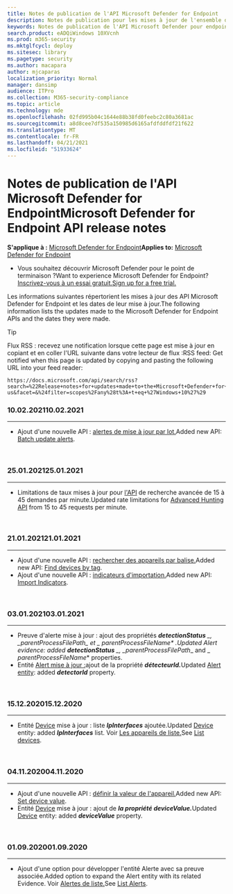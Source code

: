 ```yaml
---
title: Notes de publication de l'API Microsoft Defender for Endpoint
description: Notes de publication pour les mises à jour de l'ensemble d'API Microsoft Defender for Endpoint.
keywords: Notes de publication de l'API Microsoft Defender pour endpoint, mde, API, API Microsoft Defender pour point de terminaison, mises à jour, notes, publication
search.product: eADQiWindows 10XVcnh
ms.prod: m365-security
ms.mktglfcycl: deploy
ms.sitesec: library
ms.pagetype: security
ms.author: macapara
author: mjcaparas
localization_priority: Normal
manager: dansimp
audience: ITPro
ms.collection: M365-security-compliance
ms.topic: article
ms.technology: mde
ms.openlocfilehash: 02fd995b04c1644e88b38fd0feebc2c80a3681ac
ms.sourcegitcommit: a8d8cee7df535a150985d6165afdfddfdf21f622
ms.translationtype: MT
ms.contentlocale: fr-FR
ms.lasthandoff: 04/21/2021
ms.locfileid: "51933624"
---
```

# <a name="microsoft-defender-for-endpoint-api-release-notes"></a><span data-ttu-id="6ebf4-104">Notes de publication de l'API Microsoft Defender for Endpoint</span><span class="sxs-lookup"><span data-stu-id="6ebf4-104">Microsoft Defender for Endpoint API release notes</span></span>

<span data-ttu-id="6ebf4-105">**S'applique à :** [Microsoft Defender for Endpoint](https://go.microsoft.com/fwlink/?linkid=2154037)</span><span class="sxs-lookup"><span data-stu-id="6ebf4-105">**Applies to:** [Microsoft Defender for Endpoint](https://go.microsoft.com/fwlink/?linkid=2154037)</span></span>

- <span data-ttu-id="6ebf4-106">Vous souhaitez découvrir Microsoft Defender pour le point de terminaison ?</span><span class="sxs-lookup"><span data-stu-id="6ebf4-106">Want to experience Microsoft Defender for Endpoint?</span></span> [<span data-ttu-id="6ebf4-107">Inscrivez-vous à un essai gratuit.</span><span class="sxs-lookup"><span data-stu-id="6ebf4-107">Sign up for a free trial.</span></span>](https://www.microsoft.com/microsoft-365/windows/microsoft-defender-atp?ocid=docs-wdatp-exposedapis-abovefoldlink) 

<span data-ttu-id="6ebf4-108">Les informations suivantes répertorient les mises à jour des API Microsoft Defender for Endpoint et les dates de leur mise à jour.</span><span class="sxs-lookup"><span data-stu-id="6ebf4-108">The following information lists the updates made to the Microsoft Defender for Endpoint APIs and the dates they were made.</span></span>


> [!TIP]
> <span data-ttu-id="6ebf4-109">Flux RSS : recevez une notification lorsque cette page est mise à jour en copiant et en coller l'URL suivante dans votre lecteur de flux :</span><span class="sxs-lookup"><span data-stu-id="6ebf4-109">RSS feed: Get notified when this page is updated by copying and pasting the following URL into your feed reader:</span></span> 
>```
>https://docs.microsoft.com/api/search/rss?search=%22Release+notes+for+updates+made+to+the+Microsoft+Defender+for+Endpoint+set+of+APIs%22&locale=en-us&facet=&%24filter=scopes%2Fany%28t%3A+t+eq+%27Windows+10%27%29
>```


### <a name="10022021"></a><span data-ttu-id="6ebf4-110">10.02.2021</span><span class="sxs-lookup"><span data-stu-id="6ebf4-110">10.02.2021</span></span>
<hr>

- <span data-ttu-id="6ebf4-111">Ajout d'une nouvelle API : [alertes de mise à jour par lot.](batch-update-alerts.md)</span><span class="sxs-lookup"><span data-stu-id="6ebf4-111">Added new API: [Batch update alerts](batch-update-alerts.md).</span></span> 

<br>

### <a name="25012021"></a><span data-ttu-id="6ebf4-112">25.01.2021</span><span class="sxs-lookup"><span data-stu-id="6ebf4-112">25.01.2021</span></span>
<hr>

- <span data-ttu-id="6ebf4-113">Limitations de taux mises à jour pour [l'API](run-advanced-query-api.md) de recherche avancée de 15 à 45 demandes par minute.</span><span class="sxs-lookup"><span data-stu-id="6ebf4-113">Updated rate limitations for [Advanced Hunting API](run-advanced-query-api.md) from 15 to 45 requests per minute.</span></span> 

<br>

### <a name="21012021"></a><span data-ttu-id="6ebf4-114">21.01.2021</span><span class="sxs-lookup"><span data-stu-id="6ebf4-114">21.01.2021</span></span>
<hr>

- <span data-ttu-id="6ebf4-115">Ajout d'une nouvelle API : [rechercher des appareils par balise.](machine-tags.md)</span><span class="sxs-lookup"><span data-stu-id="6ebf4-115">Added new API: [Find devices by tag](machine-tags.md).</span></span> 
- <span data-ttu-id="6ebf4-116">Ajout d'une nouvelle API : [indicateurs d'importation.](import-ti-indicators.md)</span><span class="sxs-lookup"><span data-stu-id="6ebf4-116">Added new API: [Import Indicators](import-ti-indicators.md).</span></span> 

<br>

### <a name="03012021"></a><span data-ttu-id="6ebf4-117">03.01.2021</span><span class="sxs-lookup"><span data-stu-id="6ebf4-117">03.01.2021</span></span>
<hr>

- <span data-ttu-id="6ebf4-118">Preuve d'alerte mise à jour : ajout des propriétés ***detectionStatus** _, _*_parentProcessFilePath_*_ et _ *_parentProcessFileName_** .</span><span class="sxs-lookup"><span data-stu-id="6ebf4-118">Updated Alert evidence: added ***detectionStatus** _, _*_parentProcessFilePath_*_ and _ *_parentProcessFileName_** properties.</span></span>
- <span data-ttu-id="6ebf4-119">Entité [Alert mise à jour :](alerts.md)ajout de la propriété ***détecteurId.***</span><span class="sxs-lookup"><span data-stu-id="6ebf4-119">Updated [Alert entity](alerts.md): added ***detectorId*** property.</span></span>

<br>

### <a name="15122020"></a><span data-ttu-id="6ebf4-120">15.12.2020</span><span class="sxs-lookup"><span data-stu-id="6ebf4-120">15.12.2020</span></span>
<hr>

- <span data-ttu-id="6ebf4-121">Entité [Device](machine.md) mise à jour : liste ***IpInterfaces*** ajoutée.</span><span class="sxs-lookup"><span data-stu-id="6ebf4-121">Updated [Device](machine.md) entity: added ***IpInterfaces*** list.</span></span> <span data-ttu-id="6ebf4-122">Voir [Les appareils de liste.](get-machines.md)</span><span class="sxs-lookup"><span data-stu-id="6ebf4-122">See [List devices](get-machines.md).</span></span>

<br>

### <a name="04112020"></a><span data-ttu-id="6ebf4-123">04.11.2020</span><span class="sxs-lookup"><span data-stu-id="6ebf4-123">04.11.2020</span></span>
<hr>

- <span data-ttu-id="6ebf4-124">Ajout d'une nouvelle API : [définir la valeur de l'appareil.](set-device-value.md)</span><span class="sxs-lookup"><span data-stu-id="6ebf4-124">Added new API: [Set device value](set-device-value.md).</span></span>
- <span data-ttu-id="6ebf4-125">Entité [Device](machine.md) mise à jour : ajout de ***la propriété deviceValue.***</span><span class="sxs-lookup"><span data-stu-id="6ebf4-125">Updated [Device](machine.md) entity: added ***deviceValue*** property.</span></span>

<br>

### <a name="01092020"></a><span data-ttu-id="6ebf4-126">01.09.2020</span><span class="sxs-lookup"><span data-stu-id="6ebf4-126">01.09.2020</span></span>
<hr>

- <span data-ttu-id="6ebf4-127">Ajout d'une option pour développer l'entité Alerte avec sa preuve associée.</span><span class="sxs-lookup"><span data-stu-id="6ebf4-127">Added option to expand the Alert entity with its related Evidence.</span></span> <span data-ttu-id="6ebf4-128">Voir [Alertes de liste.](get-alerts.md)</span><span class="sxs-lookup"><span data-stu-id="6ebf4-128">See [List Alerts](get-alerts.md).</span></span>

<br>
<br>
